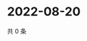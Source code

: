 # 2022-08-20

共 0 条

<!-- BEGIN WEIBO -->
<!-- 最后更新时间 Sat Aug 20 2022 00:25:38 GMT+0800 (China Standard Time) -->

<!-- END WEIBO -->

